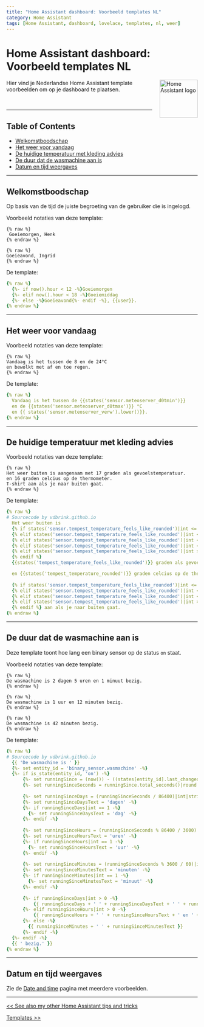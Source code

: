 ```yaml
---
title: "Home Assistant dashboard: Voorbeeld templates NL"
category: Home Assistant
tags: [Home Assistant, dashboard, lovelace, templates, nl, weer]
---
```


# Home Assistant dashboard: Voorbeeld templates NL

 <a href="index"><img src="images/home_assistant_logo.png" style="float: right;margin-left:20px" alt="Home Assistant logo" height="100px"></a>

Hier vind je Nederlandse Home Assistant template voorbeelden om op je dashboard te plaatsen.

<br>

---

## Table of Contents
<!-- TOC -->
  * [Welkomstboodschap](#welkomstboodschap)
  * [Het weer voor vandaag](#het-weer-voor-vandaag)
  * [De huidige temperatuur met kleding advies](#de-huidige-temperatuur-met-kleding-advies)
  * [De duur dat de wasmachine aan is](#de-duur-dat-de-wasmachine-aan-is)
  * [Datum en tijd weergaves](#datum-en-tijd-weergaves)
<!-- TOC -->

---

## Welkomstboodschap

Op basis van de tijd de juiste begroeting van de gebruiker die is ingelogd.

Voorbeeld notaties van deze template:
```text
{% raw %}
 Goeiemorgen, Henk
{% endraw %}
```
```text
{% raw %}
Goeieavond, Ingrid
{% endraw %}
```

De template:
```yaml
{% raw %}
  {%- if now().hour < 12 -%}Goeiemorgen
  {%- elif now().hour < 18 -%}Goeiemiddag
  {%- else -%}Goeieavond{%- endif -%}, {{user}}.
{% endraw %}
```
---

## Het weer voor vandaag

Voorbeeld notaties van deze template:
```text
{% raw %}
Vandaag is het tussen de 8 en de 24°C 
en bewolkt met af en toe regen. 
{% endraw %}
```

De template:
```yaml
{% raw %}
  Vandaag is het tussen de {{states('sensor.meteoserver_d0tmin')}} 
  en de {{states('sensor.meteoserver_d0tmax')}} °C 
  en {{ states('sensor.meteoserver_verw').lower()}}.
{% endraw %}
```

---

## De huidige temperatuur met kleding advies

Voorbeeld notaties van deze template:
```text
{% raw %}
Het weer buiten is aangenaam met 17 graden als gevoelstemperatuur.
en 16 graden celcius op de thermometer.
T-shirt aan als je naar buiten gaat.
{% endraw %}
```

De template:
```yaml
{% raw %}
# Sourcecode by vdbrink.github.io
  Het weer buiten is 
  {% if states('sensor.tempest_temperature_feels_like_rounded')|int <= 5 %} erg koud met slechts 
  {% elif states('sensor.tempest_temperature_feels_like_rounded')|int <= 10 %} fris met slechts  
  {% elif states('sensor.tempest_temperature_feels_like_rounded')|int < 18 %} aangenaam met 
  {% elif states('sensor.tempest_temperature_feels_like_rounded')|int < 28 %} een erg aangename temperatuur met 
  {% elif states('sensor.tempest_temperature_feels_like_rounded')|int >= 28 %} heet met 
  {% endif %}
  {{states('tempest_temperature_feels_like_rounded')}} graden als gevoelstemperatuur.

  en {{states('tempest_temperature_rounded')}} graden celcius op de thermometer.
  
  {% if states('sensor.tempest_temperature_feels_like_rounded')|int <= 5 %} Winterjas en handschoenen
  {% elif states('sensor.tempest_temperature_feels_like_rounded')|int <= 12 %} Softshell
  {% elif states('sensor.tempest_temperature_feels_like_rounded')|int <= 16 %} Vest
  {% elif states('sensor.tempest_temperature_feels_like_rounded')|int > 16 %} T-shirt
  {% endif %} aan als je naar buiten gaat.
{% endraw %}
```

---
## De duur dat de wasmachine aan is

Deze template toont hoe lang een binary sensor op de status `on` staat.

Voorbeeld notaties van deze template:
```text
{% raw %}
De wasmachine is 2 dagen 5 uren en 1 minuut bezig.
{% endraw %}
```
```text
{% raw %}
De wasmachine is 1 uur en 12 minuten bezig.
{% endraw %}
```
```text
{% raw %}
De wasmachine is 42 minuten bezig.
{% endraw %}
```

De template:
```yaml
{% raw %}
# Sourcecode by vdbrink.github.io
  {{ 'De wasmachine is ' }}
  {%- set entity_id = 'binary_sensor.wasmachine' -%}
  {%- if is_state(entity_id, 'on') -%}
      {%- set runningSince = (now()) - ((states[entity_id].last_changed)) -%}
      {%- set runningSinceSeconds = runningSince.total_seconds()|round -%}
      
      {%- set runningSinceDays = (runningSinceSeconds / 86400)|int|string -%}
      {%- set runningSinceDaysText = 'dagen' -%}
      {%- if runningSinceDays|int == 1 -%}
        {%- set runningSinceDaysText = 'dag' -%}
      {%- endif -%}
      
      {%- set runningSinceHours = (runningSinceSeconds % 86400 / 3600)|int|string -%}
      {%- set runningSinceHoursText = 'uren' -%}
      {%- if runningSinceHours|int == 1 -%}
        {%- set runningSinceHoursText = 'uur' -%}
      {%- endif -%}
    
      {%- set runningSinceMinutes = (runningSinceSeconds % 3600 / 60)|int|string -%}
      {%- set runningSinceMinutesText = 'minuten' -%}
      {%- if runningSinceMinutes|int == 1 -%}
        {%- set runningSinceMinutesText = 'minuut' -%}
      {%- endif -%}
  
      {%- if runningSinceDays|int > 0 -%}
          {{ runningSinceDays + ' ' + runningSinceDaysText + ' ' + runningSinceHours + ' ' + runningSinceHoursText + ' en ' + runningSinceMinutes + ' ' + runningSinceMinutesText }}
      {%- elif runningSinceHours|int > 0 -%}
          {{ runningSinceHours + ' ' + runningSinceHoursText + ' en ' + runningSinceMinutes + ' ' + runningSinceMinutesText }}
      {%- else -%}
        {{ runningSinceMinutes + ' ' + runningSinceMinutesText }}
      {%- endif -%}
  {%- endif -%}
  {{ ' bezig.' }}
{% endraw %}
```

---

## Datum en tijd weergaves

Zie de [Date and time](homeassistant_dashboard_date_time#time-and-date) pagina met meerdere voorbeelden.

---

[<< See also my other Home Assistant tips and tricks](index)

[Templates >>](homeassistant_templates)